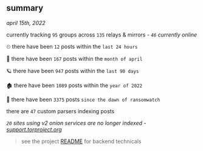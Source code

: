 
## summary
_april 15th, 2022_

currently tracking `95` groups across `135` relays & mirrors - _`46` currently online_

⏲ there have been `12` posts within the `last 24 hours`

🦈 there have been `167` posts within the `month of april`

🪐 there have been `947` posts within the `last 90 days`

🏚 there have been `1089` posts within the `year of 2022`

🦕 there have been `3375` posts `since the dawn of ransomwatch`

there are `47` custom parsers indexing posts

_`20` sites using v2 onion services are no longer indexed - [support.torproject.org](https://support.torproject.org/onionservices/v2-deprecation/)_

> see the project [README](https://github.com/thetanz/ransomwatch#ransomwatch--) for backend technicals
